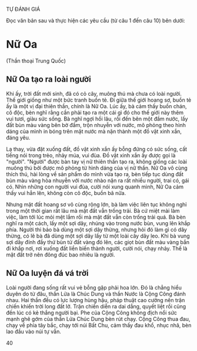 TỰ ĐÁNH GIÁ

Đọc văn bản sau và thực hiện các yêu cầu (từ câu 1 đến câu 10) bên dưới:

# Nữ Oa
(Thần thoại Trung Quốc)

## Nữ Oa tạo ra loài người

Khi ấy, trời đất mới sinh, đã có cỏ cây, muông thú mà chưa có loài người. Thế giới giống như một bức tranh buồn tẻ. Đi giữa thế giới hoang sơ, buồn tẻ ấy là một vị đại thiên thần, chính là Nữ Oa. Lúc ấy, bà cảm thấy buồn chán, cô độc, bèn nghĩ rằng cần phải tạo ra một cái gì đó cho thế giới này thêm vui tươi, giàu sức sống. Bà nghĩ ngợi hồi lâu, rồi đến bên một đầm nước, lấy đất bùn màu vàng bên bờ đầm, trộn nhuyễn với nước, mô phỏng theo hình dáng của mình in bóng trên mặt nước mà nặn thành một đồ vật xinh xắn, đáng yêu.

Lạ thay, vừa đặt xuống đất, đồ vật xinh xắn ấy bỗng đứng có sức sống, cất tiếng nói trong trẻo, nhảy múa, vui đùa. Đồ vật xinh xắn ấy được gọi là "người". "Người" được bàn tay vị nữ thiên thần tạo ra, không giống các loài muông thú bởi được mô phỏng từ hình dáng của vị nữ thần. Nữ Oa vô cùng thích thú, hài lòng về sản phẩm do mình vừa tạo ra, bèn tiếp tục dùng đất bùn màu vàng hòa nhuyễn với nước nhào nặn ra rất nhiều người, trai có, gái có. Nhìn những con người vui đùa, cười nói xung quanh mình, Nữ Oa cảm thấy vui hẳn lên, không còn cô độc, buồn bã nữa.

Nhưng mặt đất hoang sơ vô cùng rộng lớn, bà làm việc liên tục không nghỉ trong một thời gian rất lâu mà mặt đất vẫn trống trải. Bà cứ miệt mài làm việc, làm tới lúc mỏi mệt lắm rồi mà mặt đất vẫn còn trống trải quá. Bà bèn nghĩ ra một cách, lấy một sợi dây, nhúng vào trong nước bùn, vung lên khắp phía. Người thi bảo bà dùng một sợi dây thừng, nhưng hỏi đó làm gì có dây thừng, có lẽ bà đã dùng một sợi dây lấy từ một loài cây dây leo. Khi bà vung sợi dây đính đầy thứ bùn từ đất vàng đó lên, các giọt bùn đất màu vàng bắn đi khắp nơi, rơi xuống đất liền biến thành người, cười nói, chạy nhảy. Thế là mặt đất trở nên đông đúc bao nhiêu là người.

## Nữ Oa luyện đá vá trời

Loài người đang sống rất vui vẻ bỗng gặp phải hoa lớn. Đó là chẳng hiểu duyên do từ đâu, thần Lửa là Chúc Dung và thần Nước là Cộng Công đánh nhau. Hai thần đều có lực lượng hùng hậu, pháp thuật cao cường nên trận chiến khiến trời long đất lở. Trận chiến diễn ra dai dẳng, quyết liệt rồi cũng đến lúc có kẻ thắng người bại. Phe của Cộng Công không địch nổi sức mạnh ghê gớm của thần Lửa Chúc Dung bèn rút chạy. Cộng Công thua đau, chạy về phía tây bắc, chạy tới núi Bất Chu, cảm thấy đau khổ, nhục nhã, bèn lao đầu vào núi tự vẫn.

40